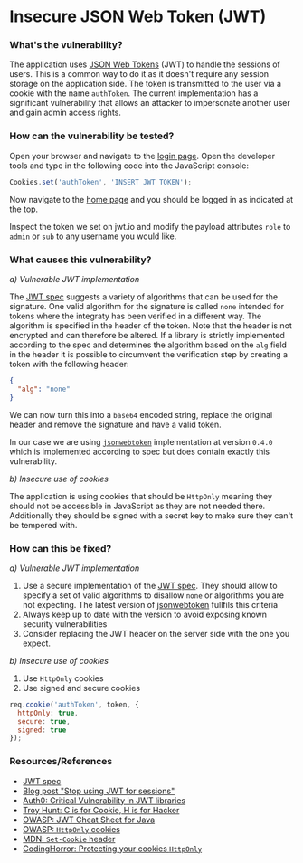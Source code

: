 # Insecure JSON Web Token (JWT)

### What's the vulnerability?

The application uses [JSON Web Tokens] (JWT) to handle the sessions of users. This is a common way to do it as it doesn't require any session storage on the application side. The token is transmitted to the user via a cookie with the name `authToken`. The current implementation has a significant vulnerability that allows an attacker to impersonate another user and gain admin access rights.

### How can the vulnerability be tested?

Open your browser and navigate to the [login page]. Open the developer tools and type in the following code into the JavaScript console:

```js
Cookies.set('authToken', 'INSERT JWT TOKEN');
```

Now navigate to the [home page] and you should be logged in as indicated at the top. 

Inspect the token we set on jwt.io and modify the payload attributes `role` to `admin` or `sub` to any username you would like.

### What causes this vulnerability?

_a) Vulnerable JWT implementation_

The [JWT spec] suggests a variety of algorithms that can be used for the signature. One valid algorithm for the signature is called `none` intended for tokens where the integraty has been verified in a different way. The algorithm is specified in the header of the token. Note that the header is not encrypted and can therefore be altered. If a library is strictly implemented according to the spec and determines the algorithm based on the `alg` field in the header it is possible to circumvent the verification step by creating a token with the following header:

```json
{
  "alg": "none"
}
```

We can now turn this into a `base64` encoded string, replace the original header and remove the signature and have a valid token.

In our case we are using [`jsonwebtoken`](npm.im/jsonwebtoken) implementation at version `0.4.0` which is implemented according to spec but does contain exactly this vulnerability.

_b) Insecure use of cookies_

The application is using cookies that should be `HttpOnly` meaning they should not be accessible in JavaScript as they are not needed there. Additionally they should be signed with a secret key to make sure they can't be tempered with.

### How can this be fixed?

_a) Vulnerable JWT implementation_

1. Use a secure implementation of the [JWT spec]. They should allow to specify a set of valid algorithms to disallow `none` or algorithms you are not expecting. The latest version of [jsonwebtoken](https://npm.im/jsonwebtoken) fullfils this criteria
2. Always keep up to date with the version to avoid exposing known security vulnerabilities
3. Consider replacing the JWT header on the server side with the one you expect. 

_b) Insecure use of cookies_

1. Use `HttpOnly` cookies
2. Use signed and secure cookies

```js
req.cookie('authToken', token, { 
  httpOnly: true,
  secure: true,
  signed: true
});
```

### Resources/References
- [JWT spec]
- [Blog post "Stop using JWT for sessions"](http://cryto.net/~joepie91/blog/2016/06/13/stop-using-jwt-for-sessions/)
- [Auth0: Critical Vulnerability in JWT libraries](https://auth0.com/blog/critical-vulnerabilities-in-json-web-token-libraries/)
- [Troy Hunt: C is for Cookie, H is for Hacker](https://www.troyhunt.com/c-is-for-cookie-h-is-for-hacker/)
- [OWASP: JWT Cheat Sheet for Java](https://www.owasp.org/index.php/JSON_Web_Token_(JWT)_Cheat_Sheet_for_Java)
- [OWASP: `HttpOnly` cookies](https://www.owasp.org/index.php/HttpOnly)
- [MDN: `Set-Cookie` header](https://developer.mozilla.org/en-US/docs/Web/HTTP/Headers/Set-Cookie)
- [CodingHorror: Protecting your cookies `HttpOnly`](https://blog.codinghorror.com/protecting-your-cookies-httponly/)

[JWT spec]: https://tools.ietf.org/html/rfc7519
[JSON Web Tokens]: https://jwt.io
[home page]: https://onesie.life/home
[login page]: https://onesie.life/login

